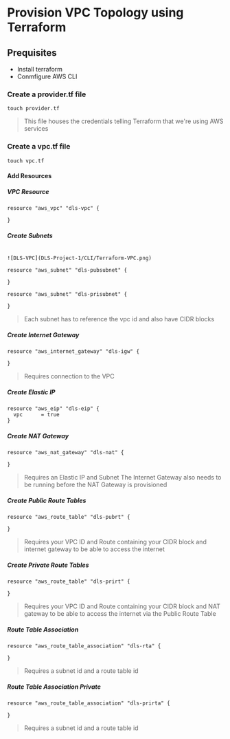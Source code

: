 # Provision VPC Topology using Terraform

## Prequisites
+ Install terraform  
+ Conmfigure AWS CLI  

### Create a provider.tf file
`touch provider.tf`
> This file houses the credentials telling Terraform that we're using AWS services

### Create a vpc.tf file
`touch vpc.tf`

#### Add Resources
##### VPC Resource
```
resource "aws_vpc" "dls-vpc" {

}
```
##### Create Subnets
```

![DLS-VPC](DLS-Project-1/CLI/Terraform-VPC.png)

resource "aws_subnet" "dls-pubsubnet" {

}

resource "aws_subnet" "dls-prisubnet" {

}
```
> Each subnet has to reference the vpc id and also have CIDR blocks

##### Create Internet Gateway
```
resource "aws_internet_gateway" "dls-igw" {

}
```
> Requires connection to the VPC

#####  Create Elastic IP
```
resource "aws_eip" "dls-eip" {
  vpc      = true
}
```
##### Create NAT Gateway
```
resource "aws_nat_gateway" "dls-nat" {

}
```
> Requires an Elastic IP and Subnet
> The Internet Gateway also needs to be running before the NAT Gateway is provisioned

##### Create Public Route Tables
```
resource "aws_route_table" "dls-pubrt" {

}
```
> Requires your VPC ID and Route containing your CIDR block and internet gateway to be able to access the internet

##### Create Private Route Tables
```
resource "aws_route_table" "dls-prirt" {

}
```
> Requires your VPC ID and Route containing your CIDR block and NAT gateway to be able to access the internet via the Public Route Table

##### Route Table Association
```
resource "aws_route_table_association" "dls-rta" {

}
```

> Requires a subnet id and a route table id

##### Route Table Association Private
```
resource "aws_route_table_association" "dls-prirta" {

}
```

> Requires a subnet id and a route table id

